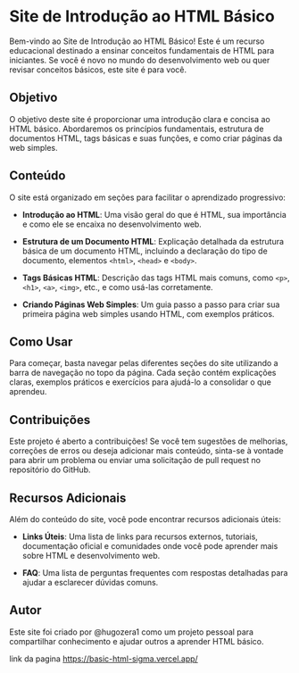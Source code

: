# Site de Introdução ao HTML Básico

Bem-vindo ao Site de Introdução ao HTML Básico! Este é um recurso educacional destinado a ensinar conceitos fundamentais de HTML para iniciantes. Se você é novo no mundo do desenvolvimento web ou quer revisar conceitos básicos, este site é para você.

## Objetivo

O objetivo deste site é proporcionar uma introdução clara e concisa ao HTML básico. Abordaremos os princípios fundamentais, estrutura de documentos HTML, tags básicas e suas funções, e como criar páginas da web simples.

## Conteúdo

O site está organizado em seções para facilitar o aprendizado progressivo:

- **Introdução ao HTML**: Uma visão geral do que é HTML, sua importância e como ele se encaixa no desenvolvimento web.
  
- **Estrutura de um Documento HTML**: Explicação detalhada da estrutura básica de um documento HTML, incluindo a declaração do tipo de documento, elementos `<html>`, `<head>` e `<body>`.
  
- **Tags Básicas HTML**: Descrição das tags HTML mais comuns, como `<p>`, `<h1>`, `<a>`, `<img>`, etc., e como usá-las corretamente.
  
- **Criando Páginas Web Simples**: Um guia passo a passo para criar sua primeira página web simples usando HTML, com exemplos práticos.

## Como Usar

Para começar, basta navegar pelas diferentes seções do site utilizando a barra de navegação no topo da página. Cada seção contém explicações claras, exemplos práticos e exercícios para ajudá-lo a consolidar o que aprendeu.

## Contribuições

Este projeto é aberto a contribuições! Se você tem sugestões de melhorias, correções de erros ou deseja adicionar mais conteúdo, sinta-se à vontade para abrir um problema ou enviar uma solicitação de pull request no repositório do GitHub.

## Recursos Adicionais

Além do conteúdo do site, você pode encontrar recursos adicionais úteis:

- **Links Úteis**: Uma lista de links para recursos externos, tutoriais, documentação oficial e comunidades onde você pode aprender mais sobre HTML e desenvolvimento web.
  
- **FAQ**: Uma lista de perguntas frequentes com respostas detalhadas para ajudar a esclarecer dúvidas comuns.

## Autor

Este site foi criado por @hugozera1 como um projeto pessoal para compartilhar conhecimento e ajudar outros a aprender HTML básico.


link da pagina
https://basic-html-sigma.vercel.app/






